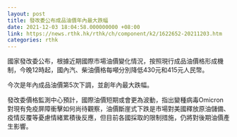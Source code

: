```yaml
---
layout: post
title: 發改委公布成品油價年內最大跌幅
date: 2021-12-03 18:04:58.000000000 +08:00
link: https://news.rthk.hk/rthk/ch/component/k2/1622652-20211203.htm
categories: rthk
---
```


國家發改委公布，根據近期國際市場油價變化情況，按照現行成品油價格形成機制，今晚12時起，國內汽、柴油價格每噸分別降低430元和415元人民幣。

今次是年內成品油價第5次下調，並創年內最大跌幅。

發改委價格監測中心預計，國際油價短期或會更為波動，指出變種病毒Omicron對現有免疫屏障衝擊如何尚待觀察，油價斷崖式下跌是市場對美國釋放原油儲備、疫情反覆等憂慮情緒累積後反應，但目前各國採取的限制措施，仍將對後期油價產生影響。
